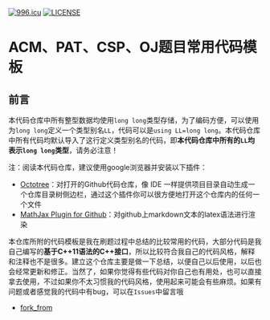 [![996.icu](https://img.shields.io/badge/link-996.icu-red.svg)](https://996.icu) [![LICENSE](https://img.shields.io/badge/license-Anti%20996-blue.svg)](https://github.com/996icu/996.ICU/blob/master/LICENSE)
# ACM、PAT、CSP、OJ题目常用代码模板
## 前言
本代码仓库中所有整型数据均使用`long long`类型存储，为了编码方便，可以使用为`long long`定义一个类型别名`LL`，代码可以是`using LL=long long`。本代码仓库中所有代码均默认导入了这行定义类型别名的代码，即**本代码仓库中所有的`LL`均表示`long long`类型**，请务必注意！

注：阅读本代码仓库，建议使用google浏览器并安装以下插件：
 - [Octotree](https://chrome.google.com/webstore/detail/octotree/bkhaagjahfmjljalopjnoealnfndnagc)：对打开的Github代码仓库，像 IDE 一样提供项目目录自动生成一个仓库目录树侧边栏，通过这个插件你可以很方便地打开这个仓库内的任何一个文件
 - [MathJax Plugin for Github](https://chrome.google.com/webstore/detail/mathjax-plugin-for-github/ioemnmodlmafdkllaclgeombjnmnbima)：对github上markdown文本的latex语法进行渲染

本仓库所附的代码模板是我在刷题过程中总结的比较常用的代码，大部分代码是我自己编写的**基于C++11语法的C++接口**，所以比较符合我自己的代码风格，解释和注释也不是很多。建立这个仓库主要是做一下总结，以便自己以后使用，以后也会经常更新和修正。当然了，如果你觉得有些代码对你自己也有用处，也可以直接拿去使用，不过如果你不太习惯我的代码风格，使用起来可能会有些麻烦。如果有问题或者感觉我的代码中有bug，可以在`Issues`中留言哦

 - [fork_from](https://github.com/richenyunqi/Common-code-templates-for-ACM-PAT-CSP-OJ-topics)